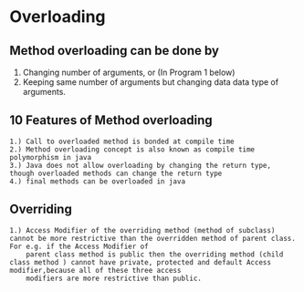 # Overloading
## Method overloading can be done by

  1. Changing number of arguments, or  (In Program 1 below)
  2. Keeping same number of arguments but changing data data type of arguments.

## 10 Features of Method overloading
    1.) Call to overloaded method is bonded at compile time
    2.) Method overloading concept is also known as compile time polymorphism in java
    3.) Java does not allow overloading by changing the return type, though overloaded methods can change the return type
    4.) final methods can be overloaded in java
    
 
## Overriding
    1.) Access Modifier of the overriding method (method of subclass) cannot be more restrictive than the overridden method of parent class. For e.g. if the Access Modifier of
        parent class method is public then the overriding method (child class method ) cannot have private, protected and default Access modifier,because all of these three access
        modifiers are more restrictive than public.

